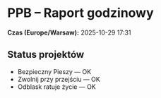 # PPB – Raport godzinowy
**Czas (Europe/Warsaw):** 2025-10-29 17:31

## Status projektów
- Bezpieczny Pieszy — OK
- Zwolnij przy przejściu — OK
- Odblask ratuje życie — OK

